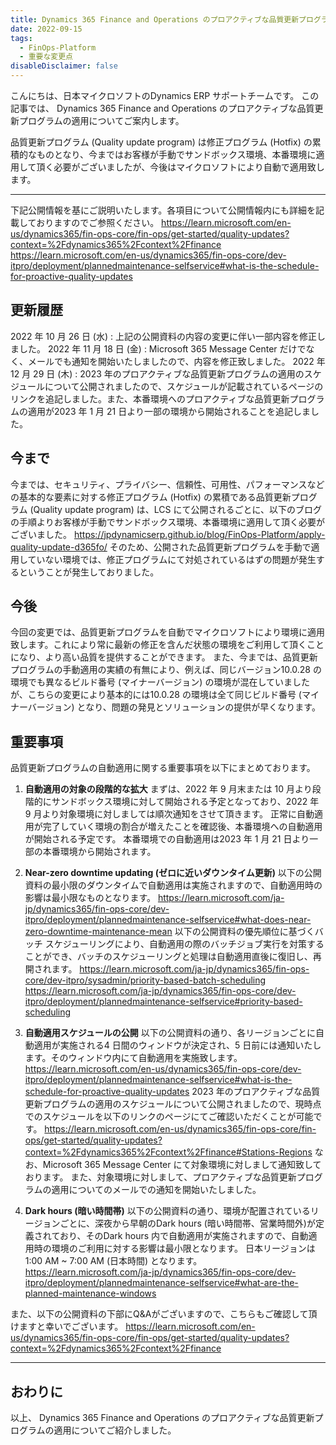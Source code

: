 ```yaml
---
title: Dynamics 365 Finance and Operations のプロアクティブな品質更新プログラムの適用について
date: 2022-09-15
tags:
  - FinOps-Platform
  - 重要な変更点
disableDisclaimer: false
---
```


こんにちは、日本マイクロソフトのDynamics ERP サポートチームです。
この記事では、 Dynamics 365 Finance and Operations のプロアクティブな品質更新プログラムの適用についてご案内します。

品質更新プログラム (Quality update program) は修正プログラム (Hotfix) の累積的なものとなり、今まではお客様が手動でサンドボックス環境、本番環境に適用して頂く必要がございましたが、今後はマイクロソフトにより自動で適用致します。


<!-- more -->
---

下記公開情報を基にご説明いたします。各項目について公開情報内にも詳細を記載しておりますのでご参照ください。
https://learn.microsoft.com/en-us/dynamics365/fin-ops-core/fin-ops/get-started/quality-updates?context=%2Fdynamics365%2Fcontext%2Ffinance
https://learn.microsoft.com/en-us/dynamics365/fin-ops-core/dev-itpro/deployment/plannedmaintenance-selfservice#what-is-the-schedule-for-proactive-quality-updates

## 更新履歴
2022 年 10 月 26 日 (水) : 上記の公開資料の内容の変更に伴い一部内容を修正しました。
2022 年 11 月 18 日 (金) : Microsoft 365 Message Center だけでなく、メールでも通知を開始いたしましたので、内容を修正致しました。
2022 年 12 月 29 日 (木) : 2023 年のプロアクティブな品質更新プログラムの適用のスケジュールについて公開されましたので、スケジュールが記載されているページのリンクを追記しました。また、本番環境へのプロアクティブな品質更新プログラムの適用が2023 年 1 月 21 日より一部の環境から開始されることを追記しました。


## 今まで
今までは、セキュリティ、プライバシー、信頼性、可用性、パフォーマンスなどの基本的な要素に対する修正プログラム (Hotfix) の累積である品質更新プログラム (Quality update program) は、LCS にて公開されるごとに、以下のブログの手順よりお客様が手動でサンドボックス環境、本番環境に適用して頂く必要がございました。
https://jpdynamicserp.github.io/blog/FinOps-Platform/apply-quality-update-d365fo/
そのため、公開された品質更新プログラムを手動で適用していない環境では、修正プログラムにて対処されているはずの問題が発生するということが発生しておりました。

## 今後
今回の変更では、品質更新プログラムを自動でマイクロソフトにより環境に適用致します。これにより常に最新の修正を含んだ状態の環境をご利用して頂くことになり、より高い品質を提供することができます。
また、今までは、品質更新プログラムの手動適用の実績の有無により、例えば、同じバージョン10.0.28 の環境でも異なるビルド番号 (マイナーバージョン) の環境が混在していましたが、こちらの変更により基本的には10.0.28 の環境は全て同じビルド番号 (マイナーバージョン) となり、問題の発見とソリューションの提供が早くなります。


## 重要事項
品質更新プログラムの自動適用に関する重要事項を以下にまとめております。
1. **自動適用の対象の段階的な拡大**
まずは、2022 年 9 月末または 10 月より段階的にサンドボックス環境に対して開始される予定となっており、2022 年 9 月より対象環境に対しましては順次通知をさせて頂きます。
正常に自動適用が完了していく環境の割合が増えたことを確認後、本番環境への自動適用が開始される予定です。
本番環境での自動適用は2023 年 1 月 21 日より一部の本番環境から開始されます。

2. **Near-zero downtime updating (ゼロに近いダウンタイム更新)**
以下の公開資料の最小限のダウンタイムで自動適用は実施されますので、自動適用時の影響は最小限なものとなります。
https://learn.microsoft.com/ja-jp/dynamics365/fin-ops-core/dev-itpro/deployment/plannedmaintenance-selfservice#what-does-near-zero-downtime-maintenance-mean
以下の公開資料の優先順位に基づくバッチ スケジューリングにより、自動適用の際のバッチジョブ実行を対策することができ、バッチのスケジューリングと処理は自動適用直後に復旧し、再開されます。 
https://learn.microsoft.com/ja-jp/dynamics365/fin-ops-core/dev-itpro/sysadmin/priority-based-batch-scheduling
https://learn.microsoft.com/ja-jp/dynamics365/fin-ops-core/dev-itpro/deployment/plannedmaintenance-selfservice#priority-based-scheduling

2. **自動適用スケジュールの公開**
以下の公開資料の通り、各リージョンごとに自動適用が実施される4 日間のウィンドウが決定され、5 日前には通知いたします。そのウィンドウ内にて自動適用を実施致します。
https://learn.microsoft.com/en-us/dynamics365/fin-ops-core/dev-itpro/deployment/plannedmaintenance-selfservice#what-is-the-schedule-for-proactive-quality-updates
2023 年のプロアクティブな品質更新プログラムの適用のスケジュールについて公開されましたので、現時点でのスケジュールを以下のリンクのページにてご確認いただくことが可能です。
https://learn.microsoft.com/en-us/dynamics365/fin-ops-core/fin-ops/get-started/quality-updates?context=%2Fdynamics365%2Fcontext%2Ffinance#Stations-Regions
なお、Microsoft 365 Message Center にて対象環境に対しまして通知致しております。
また、対象環境に対しまして、プロアクティブな品質更新プログラムの適用についてのメールでの通知を開始いたしました。


4. **Dark hours (暗い時間帯)**
以下の公開資料の通り、環境が配置されているリージョンごとに、深夜から早朝のDark hours (暗い時間帯、営業時間外)が定義されており、そのDark hours 内で自動適用が実施されますので、自動適用時の環境のご利用に対する影響は最小限となります。
日本リージョンは 1:00 AM ~ 7:00 AM (日本時間) となります。
https://learn.microsoft.com/ja-jp/dynamics365/fin-ops-core/dev-itpro/deployment/plannedmaintenance-selfservice#what-are-the-planned-maintenance-windows


また、以下の公開資料の下部にQ&Aがございますので、こちらもご確認して頂けますと幸いでございます。
https://learn.microsoft.com/en-us/dynamics365/fin-ops-core/fin-ops/get-started/quality-updates?context=%2Fdynamics365%2Fcontext%2Ffinance

---
## おわりに  

以上、 Dynamics 365 Finance and Operations のプロアクティブな品質更新プログラムの適用についてご紹介しました。
